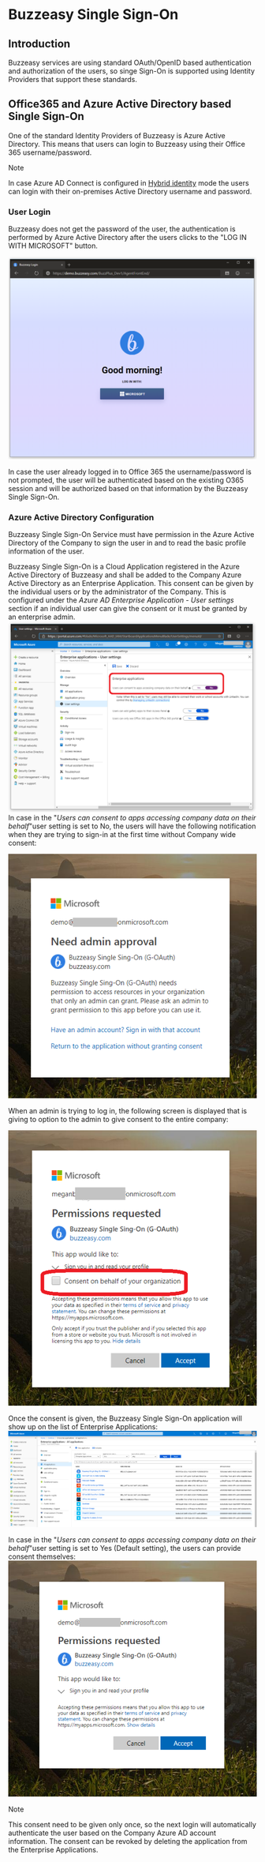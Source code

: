 # Buzzeasy Single Sign-On

## Introduction

Buzzeasy services are using standard OAuth/OpenID based authentication and authorization of the users, so singe Sign-On is supported using Identity Providers that support these standards.

## Office365 and Azure Active Directory based Single Sign-On

One of the standard Identity Providers of Buzzeasy is Azure Active Directory. This means that users can login to Buzzeasy using their Office 365 username/password.

> [!NOTE]
> In case Azure AD Connect is configured in [Hybrid identity](https://docs.microsoft.com/en-us/azure/active-directory/hybrid/) mode the users can login with their on-premises Active Directory username and password.

### User Login

Buzzeasy does not get the password of the user, the authentication is performed by Azure Active Directory after the users clicks to the "LOG IN WITH MICROSOFT" button.

![Buzzeasy Login](./attachments/Buzzeasy_Single_Sign-On/buzzeasy_login.png)

In case the user already logged in to Office 365 the username/password is not prompted, the user will be authenticated based on the existing O365 session and will be authorized based on that information by the Buzzeasy Single Sign-On.

### Azure Active Directory Configuration

Buzzeasy Single Sign-On Service must have permission in the Azure Active Directory of the Company to sign the user in and to read the basic profile information of the user.

Buzzeasy Single Sign-On is a Cloud Application registered in the Azure Active Directory of Buzzeasy and shall be added to the Company Azure Active Directory as an Enterprise Application. This consent can be given by the individual users or by the administrator of the Company. This is configured under the *Azure AD Enterprise Application - User settings* section if an individual user can give the consent or it must be granted by an enterprise admin.
![Azure AD Enterprise Application - User settings](./attachments/Buzzeasy_Single_Sign-On/Azure_AD_enterprise_Applications_User_Settings.png)
In case in the "*Users can consent to apps accessing company data on their behalf*"user setting is set to No, the users will have the following notification when they are trying to sign-in at the first time without Company wide consent:

![User Consent - Admin Approval](./attachments/Buzzeasy_Single_Sign-On/G-OAuth_User_Consent_Admin_Approval.png)

When an admin is trying to log in, the following screen is displayed that is giving to option to the admin to give consent to the entire company:

![Admin Consent](./attachments/Buzzeasy_Single_Sign-On/G-OAuth_Admin_Consent.png)

Once the consent is given, the Buzzeasy Single Sign-On application will show up on the list of Enterprise Applications:
![Buzzeasy Login](./attachments/Buzzeasy_Single_Sign-On/G-OAuth_EnterpriseApplication.png)

In case in the "*Users can consent to apps accessing company data on their behalf*"user setting is set to Yes (Default setting), the users can provide consent themselves:
![User Consent ](./attachments/Buzzeasy_Single_Sign-On/G-OAuth_User_Consent.png)

> [!NOTE]
> This consent need to be given only once, so the next login will automatically authenticate the user based on the Company Azure AD account information. The consent can be revoked by deleting the application from the Enterprise Applications.
